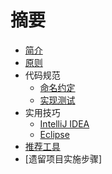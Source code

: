 # 摘要

* [简介](README.md)
* [原则](principals.md)
* 代码规范
    - [命名约定](name-conventions.md)
    - [实现测试](implementations.md)
* 实用技巧
    - [IntelliJ IDEA](intellij-tips.md)
    - [Eclipse](eclipse-tips.md)
* [推荐工具](tools-recommendations.md)
* [遗留项目实施步骤]
     
